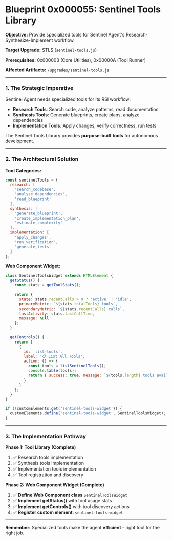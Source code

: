 # Blueprint 0x000055: Sentinel Tools Library

**Objective:** Provide specialized tools for Sentinel Agent's Research-Synthesize-Implement workflow.

**Target Upgrade:** STLS (`sentinel-tools.js`)

**Prerequisites:** 0x000003 (Core Utilities), 0x00000A (Tool Runner)

**Affected Artifacts:** `/upgrades/sentinel-tools.js`

---

### 1. The Strategic Imperative

Sentinel Agent needs specialized tools for its RSI workflow:
- **Research Tools**: Search code, analyze patterns, read documentation
- **Synthesis Tools**: Generate blueprints, create plans, analyze dependencies
- **Implementation Tools**: Apply changes, verify correctness, run tests

The Sentinel Tools Library provides **purpose-built tools** for autonomous development.

---

### 2. The Architectural Solution

**Tool Categories:**

```javascript
const sentinelTools = {
  research: [
    'search_codebase',
    'analyze_dependencies',
    'read_blueprint'
  ],
  synthesis: [
    'generate_blueprint',
    'create_implementation_plan',
    'estimate_complexity'
  ],
  implementation: [
    'apply_changes',
    'run_verification',
    'generate_tests'
  ]
};
```

**Web Component Widget:**

```javascript
class SentinelToolsWidget extends HTMLElement {
  getStatus() {
    const stats = getToolStats();

    return {
      state: stats.recentCalls > 0 ? 'active' : 'idle',
      primaryMetric: `${stats.totalTools} tools`,
      secondaryMetric: `${stats.recentCalls} calls`,
      lastActivity: stats.lastCallTime,
      message: null
    };
  }

  getControls() {
    return [
      {
        id: 'list-tools',
        label: '📋 List All Tools',
        action: () => {
          const tools = listSentinelTools();
          console.table(tools);
          return { success: true, message: `${tools.length} tools available` };
        }
      }
    ];
  }
}

if (!customElements.get('sentinel-tools-widget')) {
  customElements.define('sentinel-tools-widget', SentinelToolsWidget);
}
```

---

### 3. The Implementation Pathway

**Phase 1: Tool Library (Complete)**
1. ✅ Research tools implementation
2. ✅ Synthesis tools implementation
3. ✅ Implementation tools implementation
4. ✅ Tool registration and discovery

**Phase 2: Web Component Widget (Complete)**
1. ✅ **Define Web Component class** `SentinelToolsWidget`
2. ✅ **Implement getStatus()** with tool usage stats
3. ✅ **Implement getControls()** with tool discovery actions
4. ✅ **Register custom element**: `sentinel-tools-widget`

---

**Remember:** Specialized tools make the agent **efficient** - right tool for the right job.
